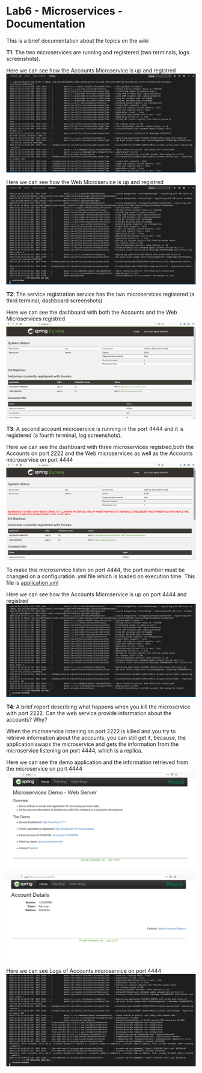 # Lab6 - Microservices - Documentation

This is a brief documentation about the topics on the wiki

**T1**: The two microservices are running and registered (two terminals, logs screenshots).

Here we can see how the Accounts Microservice is up and registred
![Image 1](doc-img/AccountsMSRunning2222.PNG "Accounts Microservice up and running")

Here we can see how the Web Microservice is up and registred
![Image 2](doc-img/WebMSRunning.PNG "Web Microservice up and running")

**T2**: The service registration service has the two microservices registered (a third terminal, dashboard screenshots)

Here we can see the dashboard with both the Accounts and the Web Microservices registred
![Image 3](doc-img/Eureka2MSRunning.PNG "Eureka dashboard with 2 MS registred")

**T3**: A second account microservice is running in the port 4444 and it is registered (a fourth terminal, log screenshots).

Here we can see the dashboard with three microservices registred,both the Accounts on port 2222 and the Web microservices as well as the Accounts microservice on port 4444
![Image 4](doc-img/Eureka3MSRunning.PNG "Eureka dashboard with 3 MS registred")

To make this microservice listen on port 4444, the port number must be changed on a configuration .yml file which is loaded on execution time. This file is [application.yml](accounts/src/main/resources/application.yml)

Here we can see how the Accounts Microservice is up on port 4444 and registred
![Image 5](doc-img/AccountsMSRunning4444.PNG "Accounts Microservice up and running on port 4444")

**T4**: A brief report describing what happens when you kill the microservice with port 2222. Can the web service provide information about the accounts? Why?

When the microservice listening on port 2222 is killed and you try to retrieve information about the accounts, you can still get it, because, the application swaps the microservice and gets the information from the microservice listening on port 4444, which is a replica.

Here we can see the demo application and the information retrieved from the microservice on port 4444
![Image 6](doc-img/MSDemoWS.PNG "Demo Aplication Web Server")

![Image 7](doc-img/AccountsInfo.PNG "Accounts Info from microservice on port 4444")

Here we can see Logs of Accounts microservice on port 4444
![Image 8](doc-img/AccountsInfoFrom4444MS.PNG "Logs of Accounts microservice on port 4444")
